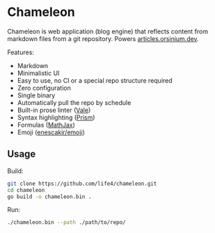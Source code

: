 # Chameleon

Chameleon is web application (blog engine) that reflects content from markdown files from a git repository. Powers [articles.orsinium.dev](https://articles.orsinium.dev/).

Features:

+ Markdown
+ Minimalistic UI
+ Easy to use, no CI or a special repo structure required
+ Zero configuration
+ Single binary
+ Automatically pull the repo by schedule
+ Built-in prose linter ([Vale](https://github.com/errata-ai/vale))
+ Syntax highlighting ([Prism](https://prismjs.com/))
+ Formulas ([MathJax](https://www.mathjax.org/))
+ Emoji ([enescakir/emoji](https://github.com/enescakir/emoji))

## Usage

Build:

```bash
git clone https://github.com/life4/chameleon.git
cd chameleon
go build -o chameleon.bin .
```

Run:

```bash
./chameleon.bin --path ./path/to/repo/
```
